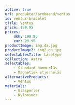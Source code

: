 ```yaml
---
active: true
url: produkter/armbaand/ventus
id: ventus-bracelet
title: Ventus
price: 199.95
prices:
    dkk: 199.95
    eur: 29.95
productImage: img.da.jpg
productImage2: img2.da.jpg
selectablesTitle: Låsetype
collection: Astra
selectables:
    - Standard hummerlås
    - Magnetisk stjernelås
alternativeProducts:
    - Ventus
materials:
    - Glasperler
    - Nylonsnor
---
```

